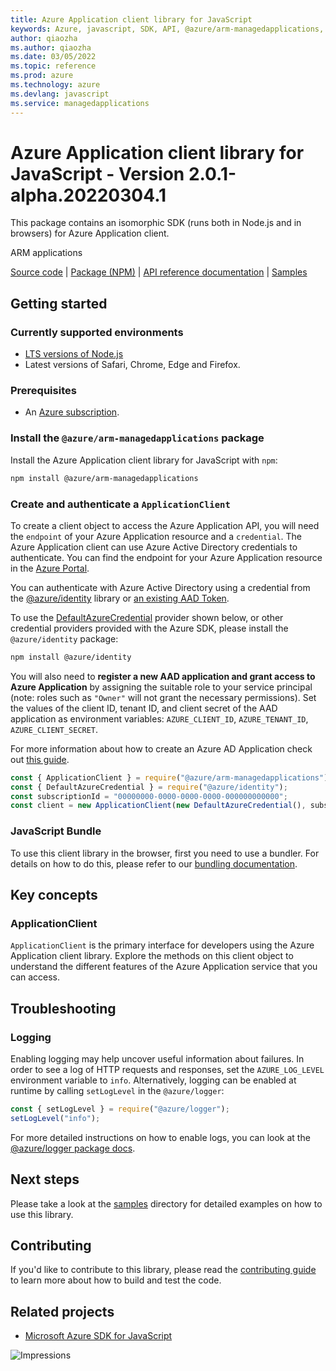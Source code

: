 ```yaml
---
title: Azure Application client library for JavaScript
keywords: Azure, javascript, SDK, API, @azure/arm-managedapplications, managedapplications
author: qiaozha
ms.author: qiaozha
ms.date: 03/05/2022
ms.topic: reference
ms.prod: azure
ms.technology: azure
ms.devlang: javascript
ms.service: managedapplications
---
```

# Azure Application client library for JavaScript - Version 2.0.1-alpha.20220304.1 


This package contains an isomorphic SDK (runs both in Node.js and in browsers) for Azure Application client.

ARM applications

[Source code](https://github.com/Azure/azure-sdk-for-js/tree/main/sdk/managedapplications/arm-managedapplications) |
[Package (NPM)](https://www.npmjs.com/package/@azure/arm-managedapplications) |
[API reference documentation](https://docs.microsoft.com/javascript/api/@azure/arm-managedapplications) |
[Samples](https://github.com/Azure-Samples/azure-samples-js-management)

## Getting started

### Currently supported environments

- [LTS versions of Node.js](https://nodejs.org/about/releases/)
- Latest versions of Safari, Chrome, Edge and Firefox.

### Prerequisites

- An [Azure subscription][azure_sub].

### Install the `@azure/arm-managedapplications` package

Install the Azure Application client library for JavaScript with `npm`:

```bash
npm install @azure/arm-managedapplications
```

### Create and authenticate a `ApplicationClient`

To create a client object to access the Azure Application API, you will need the `endpoint` of your Azure Application resource and a `credential`. The Azure Application client can use Azure Active Directory credentials to authenticate.
You can find the endpoint for your Azure Application resource in the [Azure Portal][azure_portal].

You can authenticate with Azure Active Directory using a credential from the [@azure/identity][azure_identity] library or [an existing AAD Token](https://github.com/Azure/azure-sdk-for-js/blob/master/sdk/identity/identity/samples/AzureIdentityExamples.md#authenticating-with-a-pre-fetched-access-token).

To use the [DefaultAzureCredential][defaultazurecredential] provider shown below, or other credential providers provided with the Azure SDK, please install the `@azure/identity` package:

```bash
npm install @azure/identity
```

You will also need to **register a new AAD application and grant access to Azure Application** by assigning the suitable role to your service principal (note: roles such as `"Owner"` will not grant the necessary permissions).
Set the values of the client ID, tenant ID, and client secret of the AAD application as environment variables: `AZURE_CLIENT_ID`, `AZURE_TENANT_ID`, `AZURE_CLIENT_SECRET`.

For more information about how to create an Azure AD Application check out [this guide](https://docs.microsoft.com/azure/active-directory/develop/howto-create-service-principal-portal).

```javascript
const { ApplicationClient } = require("@azure/arm-managedapplications");
const { DefaultAzureCredential } = require("@azure/identity");
const subscriptionId = "00000000-0000-0000-0000-000000000000";
const client = new ApplicationClient(new DefaultAzureCredential(), subscriptionId);
```


### JavaScript Bundle
To use this client library in the browser, first you need to use a bundler. For details on how to do this, please refer to our [bundling documentation](https://aka.ms/AzureSDKBundling).

## Key concepts

### ApplicationClient

`ApplicationClient` is the primary interface for developers using the Azure Application client library. Explore the methods on this client object to understand the different features of the Azure Application service that you can access.

## Troubleshooting

### Logging

Enabling logging may help uncover useful information about failures. In order to see a log of HTTP requests and responses, set the `AZURE_LOG_LEVEL` environment variable to `info`. Alternatively, logging can be enabled at runtime by calling `setLogLevel` in the `@azure/logger`:

```javascript
const { setLogLevel } = require("@azure/logger");
setLogLevel("info");
```

For more detailed instructions on how to enable logs, you can look at the [@azure/logger package docs](https://github.com/Azure/azure-sdk-for-js/tree/main/sdk/core/logger).

## Next steps

Please take a look at the [samples](https://github.com/Azure-Samples/azure-samples-js-management) directory for detailed examples on how to use this library.

## Contributing

If you'd like to contribute to this library, please read the [contributing guide](https://github.com/Azure/azure-sdk-for-js/blob/main/CONTRIBUTING.md) to learn more about how to build and test the code.

## Related projects

- [Microsoft Azure SDK for JavaScript](https://github.com/Azure/azure-sdk-for-js)

![Impressions](https://azure-sdk-impressions.azurewebsites.net/api/impressions/azure-sdk-for-js%2Fsdk%2Fmanagedapplications%2Farm-managedapplications%2FREADME.png)

[azure_cli]: https://docs.microsoft.com/cli/azure
[azure_sub]: https://azure.microsoft.com/free/
[azure_sub]: https://azure.microsoft.com/free/
[azure_portal]: https://portal.azure.com
[azure_identity]: https://github.com/Azure/azure-sdk-for-js/tree/main/sdk/identity/identity
[defaultazurecredential]: https://github.com/Azure/azure-sdk-for-js/tree/main/sdk/identity/identity#defaultazurecredential

